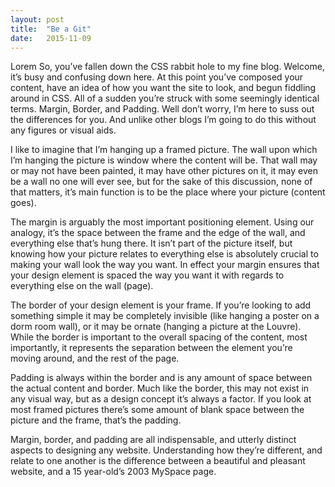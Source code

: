 ```yaml
---
layout: post
title:  "Be a Git"
date:   2015-11-09
---
```


<p class="intro"><span class="dropcap">L</span>orem So, you’ve fallen down the CSS rabbit hole to my fine blog.  Welcome, it’s busy and confusing down here.  At this point you’ve composed your content, have an idea of how you want the site to look, and begun fiddling around in CSS.  All of a sudden you’re struck with some seemingly identical terms.  Margin, Border, and Padding.   Well don’t worry, I’m here to suss out the differences for you.  And unlike other blogs I’m going to do this without any figures or visual aids.</p>

I like to imagine that I’m hanging up a framed picture.  The wall upon which I’m hanging the picture is window where the content will be.  That wall may or may not have been painted, it may have other pictures on it, it may even be a wall no one will ever see, but for the sake of this discussion, none of that matters, it’s main function is to be the place where your picture (content goes).

The margin is arguably the most important positioning element.  Using our analogy, it’s the space between the frame and the edge of the wall, and everything else that’s hung there.  It isn’t part of the picture itself, but knowing how your picture relates to everything else is absolutely crucial to making your wall look the way you want.  In effect your margin ensures that your design element is spaced the way you want it with regards to everything else on the wall (page).

The border of your design element is your frame.  If you’re looking to add something simple it may be completely invisible (like hanging a poster on a dorm room wall), or it may be ornate (hanging a picture at the Louvre). While the border is important to the overall spacing of the content, most importantly, it represents the separation between the element you’re moving around, and the rest of the page.

Padding is always within the border and is any amount of space between the actual content and border.  Much like the border, this may not exist in any visual way, but as a design concept it’s always a factor.  If you look at most framed pictures there’s some amount of blank space between the picture and the frame, that’s the padding.

Margin, border, and padding are all indispensable, and utterly distinct aspects to designing any website. Understanding how they’re different, and relate to one another is the difference between a beautiful and pleasant website, and a 15 year-old’s 2003 MySpace page.